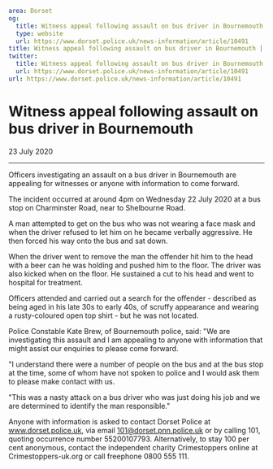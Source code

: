 ```yaml
area: Dorset
og:
  title: Witness appeal following assault on bus driver in Bournemouth
  type: website
  url: https://www.dorset.police.uk/news-information/article/10491
title: Witness appeal following assault on bus driver in Bournemouth |
twitter:
  title: Witness appeal following assault on bus driver in Bournemouth
  url: https://www.dorset.police.uk/news-information/article/10491
url: https://www.dorset.police.uk/news-information/article/10491
```

# Witness appeal following assault on bus driver in Bournemouth

23 July 2020

* * *

Officers investigating an assault on a bus driver in Bournemouth are appealing for witnesses or anyone with information to come forward.

The incident occurred at around 4pm on Wednesday 22 July 2020 at a bus stop on Charminster Road, near to Shelbourne Road.

A man attempted to get on the bus who was not wearing a face mask and when the driver refused to let him on he became verbally aggressive. He then forced his way onto the bus and sat down.

When the driver went to remove the man the offender hit him to the head with a beer can he was holding and pushed him to the floor. The driver was also kicked when on the floor. He sustained a cut to his head and went to hospital for treatment.

Officers attended and carried out a search for the offender - described as being aged in his late 30s to early 40s, of scruffy appearance and wearing a rusty-coloured open top shirt - but he was not located.

Police Constable Kate Brew, of Bournemouth police, said: "We are investigating this assault and I am appealing to anyone with information that might assist our enquiries to please come forward.

"I understand there were a number of people on the bus and at the bus stop at the time, some of whom have not spoken to police and I would ask them to please make contact with us.

"This was a nasty attack on a bus driver who was just doing his job and we are determined to identify the man responsible."

Anyone with information is asked to contact Dorset Police at www.dorset.police.uk, via email 101@dorset.pnn.police.uk or by calling 101, quoting occurrence number 55200107793. Alternatively, to stay 100 per cent anonymous, contact the independent charity Crimestoppers online at Crimestoppers-uk.org or call freephone 0800 555 111.
